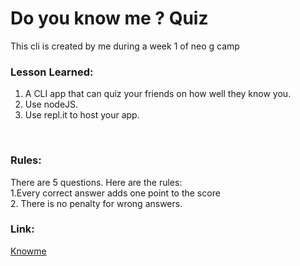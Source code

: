 <h1>Do you know me ? Quiz </h1>
<p> This cli is created by me during a week 1 of neo g camp</p>

### Lesson Learned:

<ol>
<li>
A CLI app that can quiz your friends on how well they know you.
</li>
<li>
Use nodeJS.
</li>
<li>
Use repl.it to host your app.
</li>
</ol>
</br>

### Rules:

There are 5 questions. Here are the rules:
<br/>
1.Every correct answer adds one point to the score
<br/> 2. There is no penalty for wrong answers.

### Link:

<a href="https://replit.com/@ArpitGupta18/knowme?embed=1&output=1
">Knowme</a>
